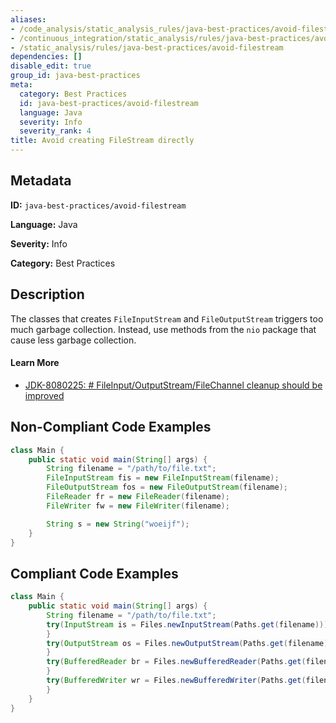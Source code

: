 ```yaml
---
aliases:
- /code_analysis/static_analysis_rules/java-best-practices/avoid-filestream
- /continuous_integration/static_analysis/rules/java-best-practices/avoid-filestream
- /static_analysis/rules/java-best-practices/avoid-filestream
dependencies: []
disable_edit: true
group_id: java-best-practices
meta:
  category: Best Practices
  id: java-best-practices/avoid-filestream
  language: Java
  severity: Info
  severity_rank: 4
title: Avoid creating FileStream directly
---
```

<!--  SOURCED FROM https://github.com/DataDog/datadog-static-analyzer-rule-docs -->


## Metadata
**ID:** `java-best-practices/avoid-filestream`

**Language:** Java

**Severity:** Info

**Category:** Best Practices

## Description
The classes that creates `FileInputStream` and `FileOutputStream` triggers too much garbage collection. Instead, use methods from the `nio` package that cause less garbage collection.

#### Learn More

 - [JDK-8080225: # FileInput/OutputStream/FileChannel cleanup should be improved](https://bugs.openjdk.org/browse/JDK-8080225)

## Non-Compliant Code Examples
```java
class Main {
    public static void main(String[] args) {
        String filename = "/path/to/file.txt";
        FileInputStream fis = new FileInputStream(filename);
        FileOutputStream fos = new FileOutputStream(filename);
        FileReader fr = new FileReader(filename);
        FileWriter fw = new FileWriter(filename);

        String s = new String("woeijf");
    }
}
```

## Compliant Code Examples
```java
class Main {
    public static void main(String[] args) {
        String filename = "/path/to/file.txt";
        try(InputStream is = Files.newInputStream(Paths.get(filename))) {
        }
        try(OutputStream os = Files.newOutputStream(Paths.get(filename))) {
        }
        try(BufferedReader br = Files.newBufferedReader(Paths.get(filename), StandardCharsets.UTF_8)) {
        }
        try(BufferedWriter wr = Files.newBufferedWriter(Paths.get(filename), StandardCharsets.UTF_8)) {
        }
    }
}
```
